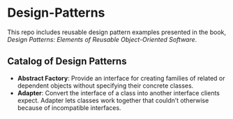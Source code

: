 # Design-Patterns
This repo includes reusable design pattern examples presented in the book, *Design Patterns: Elements of Reusable Object-Oriented Software*.
## Catalog of Design Patterns
* __Abstract Factory__: Provide an interface for creating families of related or dependent objects without specifying their concrete classes.
* __Adapter__: Convert the interface of a class into another interface clients expect. Adapter lets classes work together that couldn’t otherwise because of incompatible interfaces.

